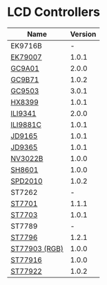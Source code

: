 # LCD Controllers

|                                          **Name**                                          | **Version** |
| ------------------------------------------------------------------------------------------ | ----------- |
| EK9716B                                                                                    | -           |
| [EK79007](https://components.espressif.com/components/espressif/esp_lcd_ek79007)           | 1.0.1       |
| [GC9A01](https://components.espressif.com/components/espressif/esp_lcd_gc9a01)             | 2.0.0       |
| [GC9B71](https://components.espressif.com/components/espressif/esp_lcd_gc9b71)             | 1.0.2       |
| [GC9503](https://components.espressif.com/components/espressif/esp_lcd_gc9503)             | 3.0.1       |
| [HX8399](https://components.espressif.com/components/espressif/esp_lcd_hx8399)             | 1.0.1       |
| [ILI9341](https://components.espressif.com/components/espressif/esp_lcd_ili9341)           | 2.0.0       |
| [ILI9881C](https://components.espressif.com/components/espressif/esp_lcd_ili9881c)         | 1.0.1       |
| [JD9165](https://components.espressif.com/components/espressif/esp_lcd_jd9165)             | 1.0.1       |
| [JD9365](https://components.espressif.com/components/espressif/esp_lcd_jd9365)             | 1.0.1       |
| [NV3022B](https://components.espressif.com/components/espressif/esp_lcd_nv3022b)           | 1.0.0       |
| [SH8601](https://components.espressif.com/components/espressif/esp_lcd_sh8601)             | 1.0.0       |
| [SPD2010](https://components.espressif.com/components/espressif/esp_lcd_spd2010)           | 1.0.2       |
| ST7262                                                                                     | -           |
| [ST7701](https://components.espressif.com/components/espressif/esp_lcd_st7701)             | 1.1.1       |
| [ST7703](https://components.espressif.com/components/espressif/esp_lcd_st7703)             | 1.0.1       |
| ST7789                                                                                     | -           |
| [ST7796](https://components.espressif.com/components/espressif/esp_lcd_st7796)             | 1.2.1       |
| [ST77903 (RGB)](https://components.espressif.com/components/espressif/esp_lcd_st77903_rgb) | 1.0.0       |
| [ST77916](https://components.espressif.com/components/espressif/esp_lcd_st77916)           | 1.0.0       |
| [ST77922](https://components.espressif.com/components/espressif/esp_lcd_st77922)           | 1.0.2       |
